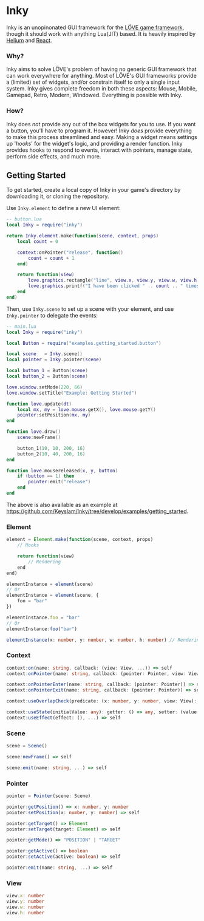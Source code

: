 # Inky

Inky is an unopinonated GUI framework for the [LÖVE game framework](https://love2d.org/), though it should work with anything Lua(JIT) based.
It is heavily inspired by [Helium](https://github.com/qeffects/helium) and [React](https://reactjs.org/).

### Why?
Inky aims to solve LÖVE's problem of having no generic GUI framework that can work everywhere for anything.
Most of LÖVE's GUI frameworks provide a (limited) set of widgets, and/or constrain itself to only a single input system.
Inky gives complete freedom in both these aspects: Mouse, Mobile, Gamepad, Retro, Modern, Windowed. Everything is possible with Inky.

### How?
Inky does _not_ provide any out of the box widgets for you to use. If you want a button, you'll have to program it.
However! Inky _does_ provide everything to make this process streamlined and easy.
Making a widget means settings up '_hooks_' for the widget's logic, and providing a render function.
Inky provides hooks to respond to events, interact with pointers, manage state, perform side effects, and much more.

## Getting Started

To get started, create a local copy of Inky in your game's directory by downloading it, or cloning the repository.

Use `Inky.element` to define a new UI element:
```lua
-- button.lua
local Inky = require("inky")

return Inky.element.make(function(scene, context, props)
	local count = 0

	context:onPointer("release", function()
		count = count + 1
	end)

	return function(view)
		love.graphics.rectangle("line", view.x, view.y, view.w, view.h)
		love.graphics.printf("I have been clicked " .. count .. " times", view.x, view.y, view.w, "center")
	end
end)

```

Then, use `Inky.scene` to set up a scene with your element, and use `Inky.pointer` to delegate the events:
```lua
-- main.lua
local Inky = require("inky")

local Button = require("examples.getting_started.button")

local scene   = Inky.scene()
local pointer = Inky.pointer(scene)

local button_1 = Button(scene)
local button_2 = Button(scene)

love.window.setMode(220, 66)
love.window.setTitle("Example: Getting Started")

function love.update(dt)
	local mx, my = love.mouse.getX(), love.mouse.getY()
	pointer:setPosition(mx, my)
end

function love.draw()
	scene:newFrame()

	button_1(10, 10, 200, 16)
	button_2(10, 40, 200, 16)
end

function love.mousereleased(x, y, button)
	if (button == 1) then
		pointer:emit("release")
	end
end

```
The above is also available as an example at https://github.com/Keyslam/Inky/tree/develop/examples/getting_started.

### Element
```typescript
element = Element.make(function(scene, context, props)
	// Hooks

	return function(view)
		// Rendering
	end
end)

elementInstance = element(scene)
// Or
elementInstance = element(scene, {
	foo = "bar"
})

elementInstance.foo = "bar"
// Or
elementInstance:foo("bar")

elementInstance(x: number, y: number, w: number, h: number) // Rendering
```

### Context

```typescript
context:on(name: string, callback: (view: View, ...)) => self
context:onPointer(name: string, callback: (pointer: Pointer, view: View, ...)) => self

context:onPointerEnter(name: string, callback: (pointer: Pointer)) => self
context:onPointerExit(name: string, callback: (pointer: Pointer)) => self

context:useOverlapCheck(predicate: (x: number, y: number, view: View): boolean) => self

context:useState(initialValue: any): getter: () => any, setter: (value: any)
context:useEffect(effect: (), ...) => self
```


### Scene
```typescript
scene = Scene()

scene:newFrame() => self

scene:emit(name: string, ...) => self
```

### Pointer
```typescript
pointer = Pointer(scene: Scene)

pointer:getPosition() => x: number, y: number
pointer:setPosition(x: number, y: number) => self

pointer:getTarget() => Element
pointer:setTarget(target: Element) => self

pointer:getMode() => "POSITION" | "TARGET"

pointer:getActive() => boolean
pointer:setActive(active: boolean) => self

pointer:emit(name: string, ...) => self
```

### View
```typescript
view.x: number
view.y: number
view.w: number
view.h: number
```